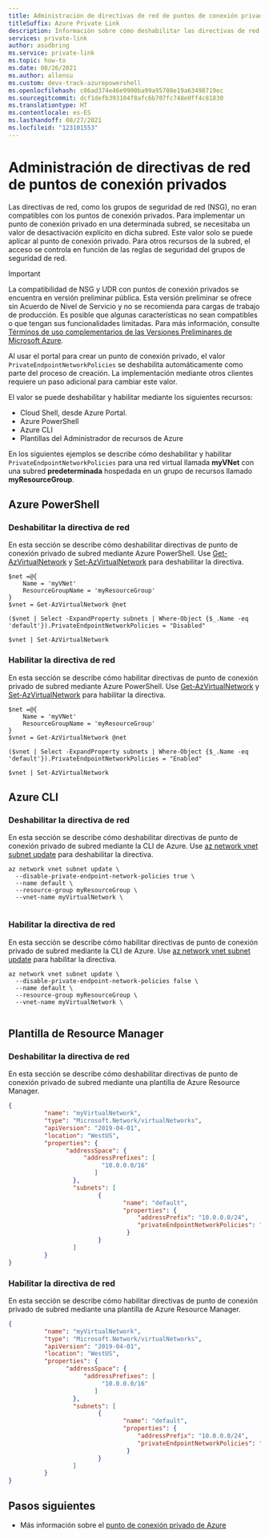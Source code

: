 ```yaml
---
title: Administración de directivas de red de puntos de conexión privados
titleSuffix: Azure Private Link
description: Información sobre cómo deshabilitar las directivas de red de puntos de conexión privados
services: private-link
author: asudbring
ms.service: private-link
ms.topic: how-to
ms.date: 08/26/2021
ms.author: allensu
ms.custom: devx-track-azurepowershell
ms.openlocfilehash: c06ad374e46e9900ba99a95708e19a63498719ec
ms.sourcegitcommit: dcf1defb393104f8afc6b707fc748e0ff4c81830
ms.translationtype: HT
ms.contentlocale: es-ES
ms.lasthandoff: 08/27/2021
ms.locfileid: "123101553"
---
```

# <a name="manage-network-policies-for-private-endpoints"></a>Administración de directivas de red de puntos de conexión privados

Las directivas de red, como los grupos de seguridad de red (NSG), no eran compatibles con los puntos de conexión privados. Para implementar un punto de conexión privado en una determinada subred, se necesitaba un valor de desactivación explícito en dicha subred. Este valor solo se puede aplicar al punto de conexión privado. Para otros recursos de la subred, el acceso se controla en función de las reglas de seguridad del grupos de seguridad de red.

> [!IMPORTANT]
> La compatibilidad de NSG y UDR con puntos de conexión privados se encuentra en versión preliminar pública.
> Esta versión preliminar se ofrece sin Acuerdo de Nivel de Servicio y no se recomienda para cargas de trabajo de producción. Es posible que algunas características no sean compatibles o que tengan sus funcionalidades limitadas. Para más información, consulte [Términos de uso complementarios de las Versiones Preliminares de Microsoft Azure](https://azure.microsoft.com/support/legal/preview-supplemental-terms/).

Al usar el portal para crear un punto de conexión privado, el valor `PrivateEndpointNetworkPolicies` se deshabilita automáticamente como parte del proceso de creación. La implementación mediante otros clientes requiere un paso adicional para cambiar este valor. 

El valor se puede deshabilitar y habilitar mediante los siguientes recursos:

* Cloud Shell, desde Azure Portal.
* Azure PowerShell
* Azure CLI
* Plantillas del Administrador de recursos de Azure
 
En los siguientes ejemplos se describe cómo deshabilitar y habilitar `PrivateEndpointNetworkPolicies` para una red virtual llamada **myVNet** con una subred **predeterminada** hospedada en un grupo de recursos llamado **myResourceGroup**.

## <a name="azure-powershell"></a>Azure PowerShell

### <a name="disable-network-policy"></a>Deshabilitar la directiva de red

En esta sección se describe cómo deshabilitar directivas de punto de conexión privado de subred mediante Azure PowerShell. Use [Get-AzVirtualNetwork](/powershell/module/az.network/get-azvirtualnetwork) y [Set-AzVirtualNetwork](/powershell/module/az.network/set-azvirtualnetwork) para deshabilitar la directiva.

```azurepowershell
$net =@{
    Name = 'myVNet'
    ResourceGroupName = 'myResourceGroup'
}
$vnet = Get-AzVirtualNetwork @net

($vnet | Select -ExpandProperty subnets | Where-Object {$_.Name -eq 'default'}).PrivateEndpointNetworkPolicies = "Disabled"

$vnet | Set-AzVirtualNetwork
```

### <a name="enable-network-policy"></a>Habilitar la directiva de red

En esta sección se describe cómo habilitar directivas de punto de conexión privado de subred mediante Azure PowerShell. Use [Get-AzVirtualNetwork](/powershell/module/az.network/get-azvirtualnetwork) y [Set-AzVirtualNetwork](/powershell/module/az.network/set-azvirtualnetwork) para habilitar la directiva.

```azurepowershell
$net =@{
    Name = 'myVNet'
    ResourceGroupName = 'myResourceGroup'
}
$vnet = Get-AzVirtualNetwork @net

($vnet | Select -ExpandProperty subnets | Where-Object {$_.Name -eq 'default'}).PrivateEndpointNetworkPolicies = "Enabled"

$vnet | Set-AzVirtualNetwork
```
## <a name="azure-cli"></a>Azure CLI

### <a name="disable-network-policy"></a>Deshabilitar la directiva de red

En esta sección se describe cómo deshabilitar directivas de punto de conexión privado de subred mediante la CLI de Azure. Use [az network vnet subnet update](/cli/azure/network/vnet/subnet#az_network_vnet_subnet_update) para deshabilitar la directiva.

```azurecli
az network vnet subnet update \ 
  --disable-private-endpoint-network-policies true \
  --name default \ 
  --resource-group myResourceGroup \ 
  --vnet-name myVirtualNetwork \ 
  
```

### <a name="enable-network-policy"></a>Habilitar la directiva de red

En esta sección se describe cómo habilitar directivas de punto de conexión privado de subred mediante la CLI de Azure. Use [az network vnet subnet update](/cli/azure/network/vnet/subnet#az_network_vnet_subnet_update) para habilitar la directiva.

```azurecli
az network vnet subnet update \ 
  --disable-private-endpoint-network-policies false \
  --name default \ 
  --resource-group myResourceGroup \ 
  --vnet-name myVirtualNetwork \ 
  
```
## <a name="resource-manager-template"></a>Plantilla de Resource Manager

### <a name="disable-network-policy"></a>Deshabilitar la directiva de red

En esta sección se describe cómo deshabilitar directivas de punto de conexión privado de subred mediante una plantilla de Azure Resource Manager.

```json
{ 
          "name": "myVirtualNetwork", 
          "type": "Microsoft.Network/virtualNetworks", 
          "apiVersion": "2019-04-01", 
          "location": "WestUS", 
          "properties": { 
                "addressSpace": { 
                     "addressPrefixes": [ 
                          "10.0.0.0/16" 
                        ] 
                  }, 
                  "subnets": [ 
                         { 
                                "name": "default", 
                                "properties": { 
                                    "addressPrefix": "10.0.0.0/24", 
                                    "privateEndpointNetworkPolicies": "Disabled" 
                                 } 
                         } 
                  ] 
          } 
} 
```

### <a name="enable-network-policy"></a>Habilitar la directiva de red

En esta sección se describe cómo habilitar directivas de punto de conexión privado de subred mediante una plantilla de Azure Resource Manager.

```json
{ 
          "name": "myVirtualNetwork", 
          "type": "Microsoft.Network/virtualNetworks", 
          "apiVersion": "2019-04-01", 
          "location": "WestUS", 
          "properties": { 
                "addressSpace": { 
                     "addressPrefixes": [ 
                          "10.0.0.0/16" 
                        ] 
                  }, 
                  "subnets": [ 
                         { 
                                "name": "default", 
                                "properties": { 
                                    "addressPrefix": "10.0.0.0/24", 
                                    "privateEndpointNetworkPolicies": "Enabled" 
                                 } 
                         } 
                  ] 
          } 
} 
```
## <a name="next-steps"></a>Pasos siguientes
- Más información sobre el [punto de conexión privado de Azure](private-endpoint-overview.md)
 
